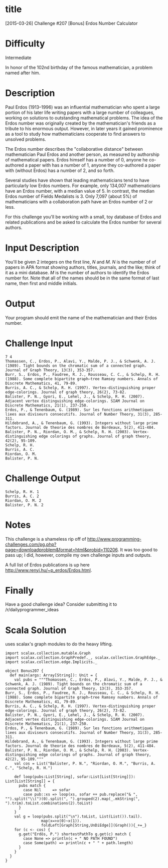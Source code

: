 # title

[2015-03-26] Challenge #207 [Bonus] Erdos Number Calculator

# Difficulty

Intermediate

In honor of the 102nd birthday of the famous mathematician, a problem named after him. 

# Description

Paul Erdos (1913–1996) was an influential mathematician who spent a large portion of his later life writing papers with a large number of colleagues, working on solutions to outstanding mathematical problems. The idea of the Erdos number was originally created by the mathematician's friends as a tribute to his enormous output. However, in later years it gained prominence as a tool to study how mathematicians cooperate to find answers to unsolved problems. 

The Erdos number describes the "collaborative distance" between mathematician Paul Erdos and another person, as measured by authorship of mathematical papers. Erdos himself has a number of 0, anyone he co-authored a paper with has a number of 1, anyone they co-authored a paper with (without Erdos) has a number of 2, and so forth. 

Several studies have shown that leading mathematicians tend to have particularly low Erdos numbers. For example, only 134,007 mathematicians have an Erdos number, with a median value of 5. In contrast, the median Erdos number of Fields Medalists is 3. Only 7,097 (about 5%) of mathematicians with a collaboration path have an Erdos number of 2 or less.

For this challenge you'll be working with a small, toy database of Erdos and related publications and be asked to calculate the Erdos number for several authors. 

# Input Description

You'll be given 2 integers on the first line, *N* and *M*. *N* is the number of of papers in APA format showing authors, titles, journals, and the like; think of it as a mini database. *M* is the number of authors to identify the Erdos number for. Note that all of the names should be in the same format of last name, then first and middle initials. 

# Output 

Your program should emit the name of the mathematician and their Erdos number.

# Challenge Input

	7 4
    Thomassen, C., Erdos, P., Alavi, Y., Malde, P. J., & Schwenk, A. J. (1989). Tight bounds on the chromatic sum of a connected graph. Journal of Graph Theory, 13(3), 353-357.
    Burr, S., Erdos, P., Faudree, R. J., Rousseau, C. C., & Schelp, R. H. (1988). Some complete bipartite graph—tree Ramsey numbers. Annals of Discrete Mathematics, 41, 79-89.
    Burris, A. C., & Schelp, R. H. (1997). Vertex-distinguishing proper edge-colorings. Journal of graph theory, 26(2), 73-82.
    Balister, P. N., Gyori, E., Lehel, J., & Schelp, R. H. (2007). Adjacent vertex distinguishing edge-colorings. SIAM Journal on Discrete Mathematics, 21(1), 237-250.
    Erdos, P., & Tenenbaum, G. (1989). Sur les fonctions arithmetiques liees aux diviseurs consecutifs. Journal of Number Theory, 31(3), 285-311.
    Hildebrand, A., & Tenenbaum, G. (1993). Integers without large prime factors. Journal de theorie des nombres de Bordeaux, 5(2), 411-484.
    Balister, P. N., Riordan, O. M., & Schelp, R. H. (2003). Vertex‐distinguishing edge colorings of graphs. Journal of graph theory, 42(2), 95-109.
	Schelp, R. H.
	Burris, A. C.
	Riordan, O. M.
	Balister, P. N.

# Challenge Output

	Schelp, R. H. 1
	Burris, A. C. 2
	Riordan, O. M. 2
	Balister, P. N. 2

# Notes

This challenge is a shameless rip off of http://www.programming-challenges.com/pg.php?page=downloadproblem&format=html&probid=110206. It was too good to pass up; I did, however, compile my own challenge inputs and outputs. 

A full list of Erdos publications is up here http://www.renyi.hu/~p_erdos/Erdos.html. 
	
# Finally

Have a good challenge idea? Consider submitting it to /r/dailyprogrammer_ideas


# Scala Solution

uses scalax's graph modules to do the heavy lifting.

	import scalax.collection.mutable.Graph
	import scalax.collection.GraphPredef._, scalax.collection.GraphEdge._
	import scalax.collection.edge.Implicits._

	object Bonus207 {
	  def main(args: Array[String]): Unit = {
	    val pubs = """Thomassen, C., Erdos, P., Alavi, Y., Malde, P. J., & Schwenk, A. J. (1989). Tight bounds on the chromatic sum of a connected graph. Journal of Graph Theory, 13(3), 353-357.
    Burr, S., Erdos, P., Faudree, R. J., Rousseau, C. C., & Schelp, R. H. (1988). Some complete bipartite graph—tree Ramsey numbers. Annals of Discrete Mathematics, 41, 79-89.
    Burris, A. C., & Schelp, R. H. (1997). Vertex-distinguishing proper edge-colorings. Journal of graph theory, 26(2), 73-82.
    Balister, P. N., Gyori, E., Lehel, J., & Schelp, R. H. (2007). Adjacent vertex distinguishing edge-colorings. SIAM Journal on Discrete Mathematics, 21(1), 237-250.
    Erdos, P., & Tenenbaum, G. (1989). Sur les fonctions arithmetiques liees aux diviseurs consecutifs. Journal of Number Theory, 31(3), 285-311.
    Hildebrand, A., & Tenenbaum, G. (1993). Integers without large prime factors. Journal de theorie des nombres de Bordeaux, 5(2), 411-484.
    Balister, P. N., Riordan, O. M., & Schelp, R. H. (2003). Vertex‐distinguishing edge colorings of graphs. Journal of graph theory, 42(2), 95-109."""
	    val cos = List("Balister, P. N.", "Riordan, O. M.", "Burris, A. C.", "Schelp, R. H.")	

	    def loop(pubs:List[String], sofar:List[List[String]]): List[List[String]] = {
	      pubs match {
	        case Nil     => sofar
	        case pub::xs => loop(xs, sofar ++ pub.replace("& ", "").split("\\(")(0).split(", ").grouped(2).map(_.mkString(", ").trim).toList.combinations(2).toList)
	      }
	    }
		val g = loop(pubs.split("\n").toList, List(List()).tail).
					map(x=>x(0)~x(1)).
					foldLeft[Graph[String,UnDiEdge]](Graph()){_+=_}
	    for (c <- cos) {
	      g.get("Erdös, P.") shortestPathTo g.get(c) match {
	        case None => println(c + " NO PATH FOUND")
	        case Some(path) => println(c + " " + path.length)
	      }
	    }
	  }
	}
